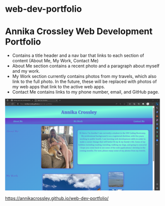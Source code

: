 # web-dev-portfolio

<h1>Annika Crossley Web Development Portfolio</h1>
<ul>
  <li>Contains a title header and a nav bar that links to each section of content (About Me, My Work, Contact Me)</li>
  <li>About Me section contains a recent photo and a paragraph about myself and my work.</li>
  <li>My Work section currently contains photos from my travels, which also link to the full photo. In the future, these will be replaced with photos of my web apps that link to the active web apps.</li>
  <li>Contact Me contains links to my phone number, email, and GitHub page.</li>
  </ul>
  
  ![screenshot of webpage](assets/live-page-screenshot.png)
  
  https://annikacrossley.github.io/web-dev-portfolio/
